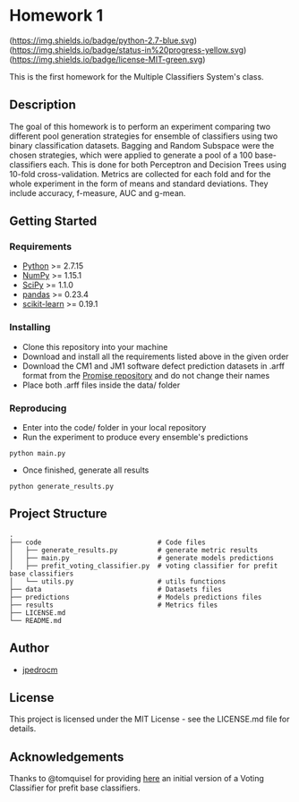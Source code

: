 # Homework 1

(https://img.shields.io/badge/python-2.7-blue.svg) (https://img.shields.io/badge/status-in%20progress-yellow.svg) (https://img.shields.io/badge/license-MIT-green.svg)

This is the first homework for the Multiple Classifiers System's class.

## Description

The goal of this homework is to perform an experiment comparing two different pool generation strategies for ensemble of classifiers using two binary classification datasets. Bagging and Random Subspace were the chosen strategies, which were applied to generate a pool of a 100 base-classifiers each. This is done for both Perceptron and Decision Trees using 10-fold cross-validation. Metrics are collected for each fold and for the whole experiment in the form of means and standard deviations. They include accuracy, f-measure, AUC and g-mean.

## Getting Started

### Requirements

* [Python](https://www.python.org/) >= 2.7.15
* [NumPy](http://www.numpy.org/) >= 1.15.1
* [SciPy](https://www.scipy.org/) >= 1.1.0
* [pandas](https://pandas.pydata.org/) >= 0.23.4
* [scikit-learn](http://scikit-learn.org/stable/) >= 0.19.1


### Installing

* Clone this repository into your machine
* Download and install all the requirements listed above in the given order
* Download the CM1 and JM1 software defect prediction datasets in .arff format from the [Promise repository](http://promise.site.uottawa.ca/SERepository/datasets-page.html) and do not change their names
* Place both .arff files inside the data/ folder

### Reproducing

* Enter into the code/ folder in your local repository
* Run the experiment to produce every ensemble's predictions
```
python main.py
```
* Once finished, generate all results
```
python generate_results.py
```

## Project Structure

    .            
    ├── code                             # Code files
    │   ├── generate_results.py          # generate metric results
    │   ├── main.py                      # generate models predictions
    │   ├── prefit_voting_classifier.py  # voting classifier for prefit base classifiers
    │   └── utils.py                     # utils functions
    ├── data                             # Datasets files
    ├── predictions                      # Models predictions files
    ├── results                          # Metrics files
    ├── LICENSE.md
    └── README.md

## Author

* [jpedrocm](https://github.com/jpedrocm)

## License

This project is licensed under the MIT License - see the LICENSE.md file for details.

## Acknowledgements

Thanks to @tomquisel for providing [here](https://gist.github.com/tomquisel/a421235422fdf6b51ec2ccc5e3dee1b4) an initial version of a Voting Classifier for prefit base classifiers.